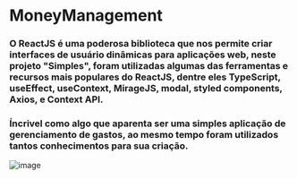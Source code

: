 # MoneyManagement

### O ReactJS é uma poderosa biblioteca que nos permite criar interfaces de usuário dinâmicas para aplicações web, neste projeto "Simples", foram utilizadas algumas das ferramentas e recursos mais populares do ReactJS, dentre eles TypeScript, useEffect, useContext, MirageJS, modal, styled components, Axios, e Context API. 

### Íncrivel como algo que aparenta ser uma simples aplicação de gerenciamento de gastos, ao mesmo tempo foram utilizados tantos conhecimentos para sua criação.

![image](https://user-images.githubusercontent.com/109979241/220177706-6f17b813-1d09-40f3-be00-52288a5c6867.png)

###

